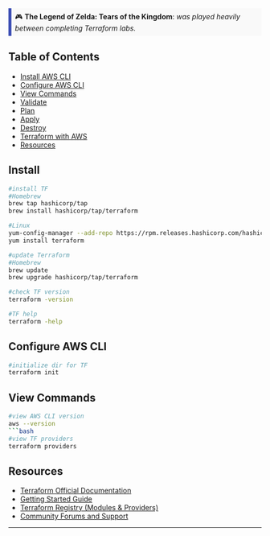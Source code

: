 <div style="background-color: #f9f9f9; border-left: 6px solid #3f51b5; padding: 0.5em;">
  🎮 <strong>The Legend of Zelda: Tears of the Kingdom</strong>: <em>was played heavily between completing Terraform labs.</em>
</div>

## Table of Contents

- [Install AWS CLI](#install)
- [Configure AWS CLI](#Configure-AWS-CLI)
- [View Commands](#View-Commands)
- [Validate](#validate)
- [Plan](#plan)
- [Apply](#apply)
- [Destroy](#destroy)
- [Terraform with AWS](#Terraform-with-AWS)
- [Resources](#resources)

## Install

```bash
#install TF
#Homebrew
brew tap hashicorp/tap
brew install hashicorp/tap/terraform

#Linux
yum-config-manager --add-repo https://rpm.releases.hashicorp.com/hashicorp/stable/rhel/7
yum install terraform
```
```bash
#update Terraform
#Homebrew
brew update
brew upgrade hashicorp/tap/terraform
```
```bash
#check TF version
terraform -version
```
```bash
#TF help
terraform -help
```
## Configure AWS CLI

```bash
#initialize dir for TF
terraform init
```

## View Commands

```bash
#view AWS CLI version
aws --version
```bash
#view TF providers
terraform providers
```


## Resources

- [Terraform Official Documentation](https://www.terraform.io/docs/index.html)
- [Getting Started Guide](https://www.terraform.io/intro/index.html)
- [Terraform Registry (Modules & Providers)](https://registry.terraform.io/)
- [Community Forums and Support](https://discuss.hashicorp.com/c/terraform-core/27)

---
